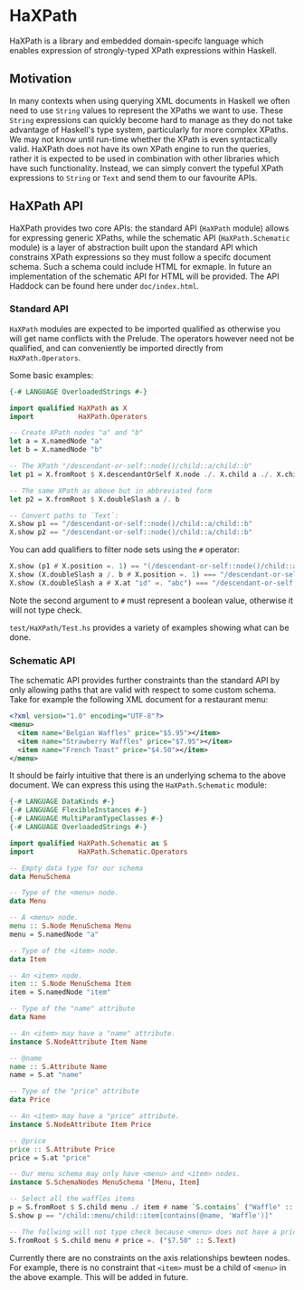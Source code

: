 # HaXPath
HaXPath is a library and embedded domain-specifc language which enables expression of strongly-typed XPath expressions
within Haskell.

## Motivation
In many contexts when using querying XML documents in Haskell we often need to use `String` values to represent the
XPaths we want to use. These `String` expressions can quickly become hard to manage as they do not take advantage of
Haskell's type system, particularly for more complex XPaths. We may not know until run-time whether the XPath is even
syntactically valid. HaXPath does not have its own XPath engine to run the queries, rather it is expected to be used
in combination with other libraries which have such functionality. Instead, we can simply convert the typeful XPath
expressions to `String` or `Text` and send them to our favourite APIs.

## HaXPath API
HaXPath provides two core APIs: the standard API (`HaXPath` module) allows for expressing generic XPaths, while
the schematic API (`HaXPath.Schematic` module) is a layer of abstraction built upon the standard API which constrains
XPath expressions so they must follow a specifc document schema. Such a schema could include HTML for exmaple. In
future an implementation of the schematic API for HTML will be provided. The API Haddock can be found here under
`doc/index.html`. 

### Standard API
`HaXPath` modules are expected to be imported qualified as otherwise you will get name conflicts with the Prelude. The
operators however need not be qualified, and can conveniently be imported directly from `HaXPath.Operators`.

Some basic examples:

```haskell
{-# LANGUAGE OverloadedStrings #-}

import qualified HaXPath as X
import           HaXPath.Operators

-- Create XPath nodes "a" and "b"
let a = X.namedNode "a"
let b = X.namedNode "b"

-- The XPath "/descendant-or-self::node()/child::a/child::b"
let p1 = X.fromRoot $ X.descendantOrSelf X.node ./. X.child a ./. X.child b

-- The same XPath as above but in abbreviated form
let p2 = X.fromRoot $ X.doubleSlash a /. b

-- Convert paths to `Text`:
X.show p1 == "/descendant-or-self::node()/child::a/child::b"
X.show p2 == "/descendant-or-self::node()/child::a/child::b"
```

You can add qualifiers to filter node sets using the `#` operator:

```haskell
X.show (p1 # X.position =. 1) == "(/descendant-or-self::node()/child::a/child::b)[position() = 1]"
X.show (X.doubleSlash a /. b # X.position =. 1) === "/descendant-or-self::node()/child::a/child::b[position() = 1]"
X.show (X.doubleSlash a # X.at "id" =. "abc") === "/descendant-or-self::node()/child::a[@id = 'abc']"
```

Note the second argument to `#` must represent a boolean value, otherwise it will not type check.

`test/HaXPath/Test.hs` provides a variety of examples showing what can be done.

### Schematic API
The schematic API provides further constraints than the standard API by only allowing paths that are valid with respect
to some custom schema. Take for example the following XML document for a restaurant menu:

```xml
<?xml version="1.0" encoding="UTF-8"?>
<menu>
  <item name="Belgian Waffles" price="$5.95"></item>
  <item name="Strawberry Waffles" price="$7.95"></item>
  <item name="French Toast" price="$4.50"></item>
</menu>
```
It should be fairly intuitive that there is an underlying schema to the above document. We can express this using the
`HaXPath.Schematic` module:

```haskell
{-# LANGUAGE DataKinds #-}
{-# LANGUAGE FlexibleInstances #-}
{-# LANGUAGE MultiParamTypeClasses #-}
{-# LANGUAGE OverloadedStrings #-}

import qualified HaXPath.Schematic as S
import           HaXPath.Schematic.Operators

-- Empty data type for our schema
data MenuSchema

-- Type of the <menu> node.
data Menu

-- A <menu> node.
menu :: S.Node MenuSchema Menu
menu = S.namedNode "a"

-- Type of the <item> node.
data Item

-- An <item> node.
item :: S.Node MenuSchema Item
item = S.namedNode "item"

-- Type of the "name" attribute
data Name

-- An <item> may have a "name" attribute.
instance S.NodeAttribute Item Name

-- @name
name :: S.Attribute Name
name = S.at "name"

-- Type of the "price" attribute
data Price

-- An <item> may have a "price" attribute.
instance S.NodeAttribute Item Price

-- @price
price :: S.Attribute Price
price = S.at "price"

-- Our menu schema may only have <menu> and <item> nodes.
instance S.SchemaNodes MenuSchema '[Menu, Item]

-- Select all the waffles items
p = S.fromRoot $ S.child menu ./ item # name `S.contains` ("Waffle" :: S.Text)
S.show p == "/child::menu/child::item[contains(@name, 'Waffle')]"

-- The follwing will not type check because <menu> does not have a price
S.fromRoot $ S.child menu # price =. ("$7.50" :: S.Text)
```

Currently there are no constraints on the axis relationships bewteen nodes. For example, there is no constraint that
`<item>` must be a child of `<menu>` in the above example. This will be added in future.
